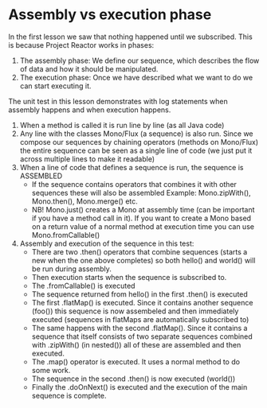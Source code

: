 # Assembly vs execution phase

In the first lesson we saw that nothing happened until we subscribed. This is because Project Reactor works in phases:

1. The assembly phase: We define our sequence, which describes the flow of data and how it should be manipulated.
2. The execution phase: Once we have described what we want to do we can start executing it.

The unit test in this lesson demonstrates with log statements when assembly happens and when execution happens.

1. When a method is called it is run line by line (as all Java code)
2. Any line with the classes Mono/Flux (a sequence) is also run. Since we compose our sequences by chaining operators
   (methods on Mono/Flux) the entire sequence can be seen as a single line of code (we just put it across multiple lines
   to make it readable)
3. When a line of code that defines a sequence is run, the sequence is ASSEMBLED
    - If the sequence contains operators that combines it with other sequences these will also be assembled Example:
      Mono.zipWith(), Mono.then(), Mono.merge() etc.
    - NB! Mono.just() creates a Mono at assembly time (can be important if you have a method call in it). If you want to
      create a Mono based on a return value of a normal method at execution time you can use Mono.fromCallable()
4. Assembly and execution of the sequence in this test:
    - There are two .then() operators that combine sequences (starts a new when the one above completes)
      so both hello() and world() will be run during assembly.
    - Then execution starts when the sequence is subscribed to.
    - The .fromCallable() is executed
    - The sequence returned from hello() in the first .then() is executed
    - The first .flatMap() is executed. Since it contains another sequence (foo()) this sequence is now
      assembeled and then immediately executed (sequences in flatMaps are automatically subscribed to)
    - The same happens with the second .flatMap(). Since it contains a sequence that itself consists of two separate
      sequences combined with .zipWith() (in nested()) all of these are assembled and then executed.
    - The .map() operator is executed. It uses a normal method to do some work.
    - The sequence in the second .then() is now executed (world())
    - Finally the .doOnNext() is executed and the execution of the main sequence is complete.